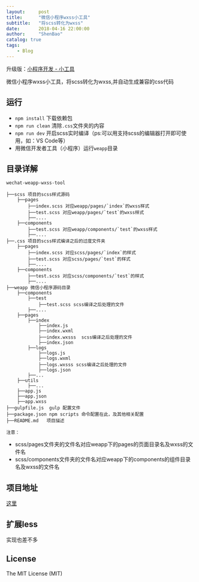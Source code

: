```yaml
---
layout:     post
title:      "微信小程序wxss小工具"
subtitle:   "将scss转化为wxss"
date:       2018-04-16 22:00:00
author:     "ShenBao"
catalog: true
tags:
    - Blog
---
```



升级版：[小程序开发 - 小工具](https://github.com/ShenBao/wechat-app-tool)


微信小程序wxss小工具，将scss转化为wxss,并自动生成兼容的css代码

## 运行

- `npm install` 下载依赖包
- `npm run clean` 清除`.css`文件夹的内容
- `npm run dev` 开启scss实时编译（ps:可以用支持scss的编辑器打开即可使用，如：VS Code等）
-  用微信开发者工具（小程序）运行`weapp`目录

## 目录详解

```
wechat-weapp-wxss-tool

├──scss	项目的scss样式源码
    ├──pages
        ├──index.scss 对应weapp/pages/`index`的wxss样式
        ├──test.scss 对应weapp/pages/`test`的wxss样式
        ├──....
    ├──components
        ├──test.scss 对应weapp/components/`test`的wxss样式
        ├──....
├──.css	项目的scss样式编译之后的过度文件夹
    ├──pages
        ├──index.scss 对应scss/pages/`index`的样式
        ├──test.scss 对应scss/pages/`test`的样式
        ├──....
    ├──components
        ├──test.scss 对应scss/components/`test`的样式
        ├──....
├──weapp 微信小程序源码目录
    ├──components
        ├──test
            ├──test.scss scss编译之后处理的文件
        ├──....
    ├──pages 
        ├──index
            ├──index.js
            ├──index.wxml
            ├──index.wxsss  scss编译之后处理的文件
            ├──index.json
        ├──logs
            ├──logs.js
            ├──logs.wxml
            ├──logs.wxsss scss编译之后处理的文件
            ├──logs.json
        ├──...
    ├──utils
        ├──...
    ├──app.js
    ├──app.json
    ├──app.wxss
├──gulpfile.js  gulp 配置文件
├──package.json npm scripts 命令配置在此，及其他相关配置
├──README.md   项目描述
```

`注意：`
- scss/pages文件夹的文件名对应weapp下的pages的页面目录名及wxss的文件名
- scss/components文件夹的文件名对应weapp下的components的组件目录名及wxss的文件名


## 项目地址

[这里](https://github.com/ShenBao/wechat-weapp-wxss-tool)

## 扩展less

实现也差不多

## License 

The MIT License (MIT)
